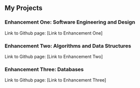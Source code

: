## My Projects

### Enhancement One: Software Engineering and Design

Link to Github page: [Link to Enhancement One]

### Enhancement Two: Algorithms and Data Structures

Link to Github page: [Link to Enhancement Two]

### Enhancement Three: Databases

Link to Github page: [Link to Enhancement Three]



